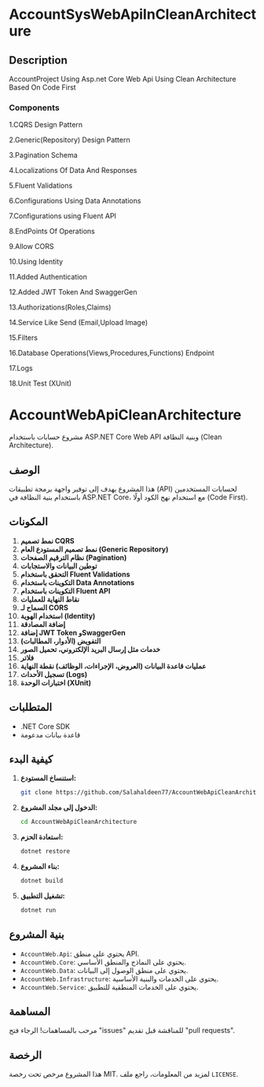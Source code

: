 # AccountSysWebApiInCleanArchitecture

## Description
AccountProject Using Asp.net Core Web Api Using Clean Architecture Based On Code First

### Components

1.CQRS Design Pattern

2.Generic(Repository) Design Pattern

3.Pagination Schema

4.Localizations Of Data And Responses

5.Fluent Validations 

6.Configurations Using Data Annotations

7.Configurations using Fluent API

8.EndPoints Of Operations

9.Allow CORS

10.Using Identity

11.Added Authentication

12.Added JWT Token And SwaggerGen

13.Authorizations(Roles,Claims)

14.Service Like Send (Email,Upload Image)

15.Filters

16.Database Operations(Views,Procedures,Functions) Endpoint

17.Logs

18.Unit Test (XUnit)


# AccountWebApiCleanArchitecture

مشروع حسابات باستخدام ASP.NET Core Web API وبنية النظافة (Clean Architecture).

## الوصف

هذا المشروع يهدف إلى توفير واجهة برمجة تطبيقات (API) لحسابات المستخدمين باستخدام بنية النظافة في ASP.NET Core، مع استخدام نهج الكود أولًا (Code First).

## المكونات

1. **نمط تصميم CQRS**
2. **نمط تصميم المستودع العام (Generic Repository)**
3. **نظام الترقيم الصفحات (Pagination)**
4. **توطين البيانات والاستجابات**
5. **التحقق باستخدام Fluent Validations**
6. **التكوينات باستخدام Data Annotations**
7. **التكوينات باستخدام Fluent API**
8. **نقاط النهاية للعمليات**
9. **السماح لـ CORS**
10. **استخدام الهوية (Identity)**
11. **إضافة المصادقة**
12. **إضافة JWT Token وSwaggerGen**
13. **التفويض (الأدوار، المطالبات)**
14. **خدمات مثل إرسال البريد الإلكتروني، تحميل الصور**
15. **فلاتر**
16. **عمليات قاعدة البيانات (العروض، الإجراءات، الوظائف) نقطة النهاية**
17. **تسجيل الأحداث (Logs)**
18. **اختبارات الوحدة (XUnit)**

## المتطلبات

- .NET Core SDK
- قاعدة بيانات مدعومة

## كيفية البدء

1. **استنساخ المستودع:**

   ```bash
   git clone https://github.com/Salahaldeen77/AccountWebApiCleanArchitecture.git
   ```

2. **الدخول إلى مجلد المشروع:**

   ```bash
   cd AccountWebApiCleanArchitecture
   ```

3. **استعادة الحزم:**

   ```bash
   dotnet restore
   ```

4. **بناء المشروع:**

   ```bash
   dotnet build
   ```

5. **تشغيل التطبيق:**

   ```bash
   dotnet run
   ```

## بنية المشروع

- `AccountWeb.Api`: يحتوي على منطق API.
- `AccountWeb.Core`: يحتوي على النماذج والمنطق الأساسي.
- `AccountWeb.Data`: يحتوي على منطق الوصول إلى البيانات.
- `AccountWeb.Infrastructure`: يحتوي على الخدمات والبنية الأساسية.
- `AccountWeb.Service`: يحتوي على الخدمات المنطقية للتطبيق.

## المساهمة

مرحب بالمساهمات! الرجاء فتح "issues" للمناقشة قبل تقديم "pull requests".

## الرخصة

هذا المشروع مرخص تحت رخصة MIT. لمزيد من المعلومات، راجع ملف `LICENSE`.
